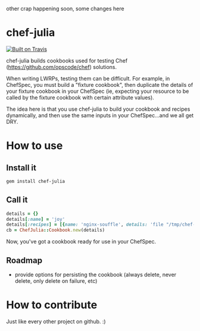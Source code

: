 other crap happening soon, some changes here

chef-julia
==========
[![Built on Travis](https://secure.travis-ci.org/stensonb/chef-julia.png?branch=master)](http://travis-ci.org/stensonb/chef-julia)

chef-julia builds cookbooks used for testing Chef (https://github.com/opscode/chef) solutions.

When writing LWRPs, testing them can be difficult.  For example, in ChefSpec, you must build a "fixture cookbook", then duplicate the details of your fixture cookbook in your ChefSpec (ie, expecting your resource to be called by the fixture cookbook with certain attribute values).

The idea here is that you use chef-julia to build your cookbook and recipes dynamically, and then use the same inputs in your ChefSpec...and we all get DRY.

# How to use

## Install it

```bash
gem install chef-julia
```

## Call it

```ruby
details = {}
details[:name] = 'joy'
details[:recipes] = [{name: 'nginx-souffle', details: 'file "/tmp/chef-julia-was-here" do; end'}]
cb = ChefJulia::Cookbook.new(details)
````

Now, you've got a cookbook ready for use in your ChefSpec.

## Roadmap

- provide options for persisting the cookbook (always delete, never delete, only delete on failure, etc)

# How to contribute

Just like every other project on github. :)
